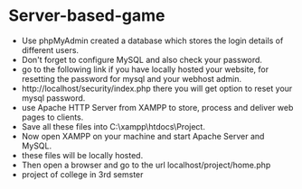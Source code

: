 # Server-based-game
- Use phpMyAdmin created a database which stores the login details of different users.
- Don't forget to configure MySQL and also check your password.
- go to the following link if you have locally hosted your website, for resetting the password for mysql and your webhost admin.
- http://localhost/security/index.php there you will get option to reset your mysql password.
- use Apache HTTP Server from XAMPP to store, process and deliver web pages to clients.
- Save all these files into C:\xampp\htdocs\Project.
- Now open XAMPP on your machine and start Apache Server and MySQL.
- these files will be locally hosted.
- Then open a browser and go to the url localhost/project/home.php
- project of college in 3rd semster
